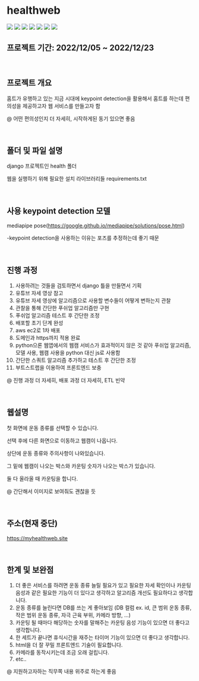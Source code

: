 # healthweb
<div>
  <img src="https://img.shields.io/badge/Django-092E20?style=flat&logo=Django&logoColor=white"/>
  <img src="https://img.shields.io/badge/Python-3776AB?style=flat&logo=Python&logoColor=white"/>
  <img src="https://img.shields.io/badge/OpenCV-5C3EE8?style=flat&logo=OpenCV&logoColor=white"/>
  <img src="https://img.shields.io/badge/HTML5-E34F26?style=flat&logo=HTML5&logoColor=white"/>
  <img src="https://img.shields.io/badge/Amazon EC2-FF9900?style=flat&logo=Amazon EC2&logoColor=white"/>
  <img src="https://img.shields.io/badge/JavaScript-F7DF1E?style=flat&logo=JavaScript&logoColor=white"/>
  <img src="https://img.shields.io/badge/Bootstrap-7952B3?style=flat&logo=Bootstrap&logoColor=white"/>
</div>

## 프로젝트 기간: 2022/12/05 ~ 2022/12/23   

<br>

## 프로젝트 개요
홈트가 유행하고 있는 지금 시대에 keypoint detection을 활용해서 홈트를 하는데 편의성을 제공하고자 웹 서비스를 만들고자 함

@ 어떤 편의성인지 더 자세히, 시작하게된 동기 있으면 좋음

<br>

## 폴더 및 파일 설명
django 프로젝트인 health 폴더

웹을 실행하기 위해 필요한 설치 라이브러리들 requirements.txt

<br>

## 사용 keypoint detection 모델
mediapipe pose(https://google.github.io/mediapipe/solutions/pose.html)

-keypoint detection을 사용하는 이유는 포즈를 추정하는데 좋기 때문

<br>

## 진행 과정
1. 사용하려는 것들을 검토하면서 django 틀을 만들면서 기획
2. 유튜브 자세 영상 참고
3. 유튜브 자세 영상에 알고리즘으로 사용할 변수들이 어떻게 변하는지 관찰
4. 관찰을 통해 간단한 푸쉬업 알고리즘만 구현
5. 푸쉬업 알고리즘 테스트 후 간단한 조정
6. 배포할 초기 단계 완성
7. aws ec2로 1차 배포
8. 도메인과 https까지 적용 완료
9. python으론 웹앱에서의 웹캠 서비스가 효과적이지 않은 것 같아 푸쉬업 알고리즘, 모델 사용, 웹캠 사용을 python 대신 js로 사용함
10. 간단한 스쿼트 알고리즘 추가하고 테스트 후 간단한 조정
11. 부트스트랩을 이용하여 프론트엔드 보충

@ 진행 과정 더 자세히, 배포 과정 더 자세히, ETL 빈약

<br>

## 웹설명
첫 화면에 운동 종류를 선택할 수 있습니다.

선택 후에 다른 화면으로 이동하고 웹캠이 나옵니다.

상단에 운동 종류와 주의사항이 나와있습니다.

그 밑에 웹캠이 나오는 박스와 카운팅 숫자가 나오는 박스가 있습니다.

둘 다 올라올 때 카운팅을 합니다.

@ 간단해서 이미지로 보여줘도 괜찮을 듯

<br>

## 주소(현재 중단)
https://myhealthweb.site

<br>

## 한계 및 보완점
1. 더 좋은 서비스를 하려면 운동 종류 늘릴 필요가 있고 필요한 자세 확인이나 카운팅 음성과 같은 필요한 기능이 더 있다고 생각하고 알고리즘 개선도 필요하다고 생각합니다.
2. 운동 종류를 늘린다면 DB를 쓰는 게 좋아보임 (DB 컬럼 ex. id, 큰 범위 운동 종류, 작은 범위 운동 종류, 자극 근육 부위, 카메라 방향, ...)
3. 카운팅 될 때마다 해당하는 숫자를 말해주는 카운팅 음성 기능이 있으면 더 좋다고 생각합니다.
4. 한 세트가 끝나면 휴식시간을 재주는 타이머 기능이 있으면 더 좋다고 생각합니다.
5. html을 더 잘 꾸밀 프론트엔드 기술이 필요합니다.
6. 카메라를 동작시키는데 조금 오래 걸립니다.
7. etc..

@ 지원하고자하는 직무쪽 내용 위주로 하는게 좋음

